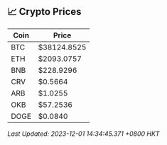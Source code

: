## 📈 Crypto Prices

| Coin | Price |
| ---- | ----- |
| BTC | $38124.8525 |
| ETH | $2093.0757 |
| BNB | $228.9296 |
| CRV | $0.5664 |
| ARB | $1.0255 |
| OKB | $57.2536 |
| DOGE | $0.0840 |

_Last Updated: 2023-12-01 14:34:45.371 +0800 HKT_